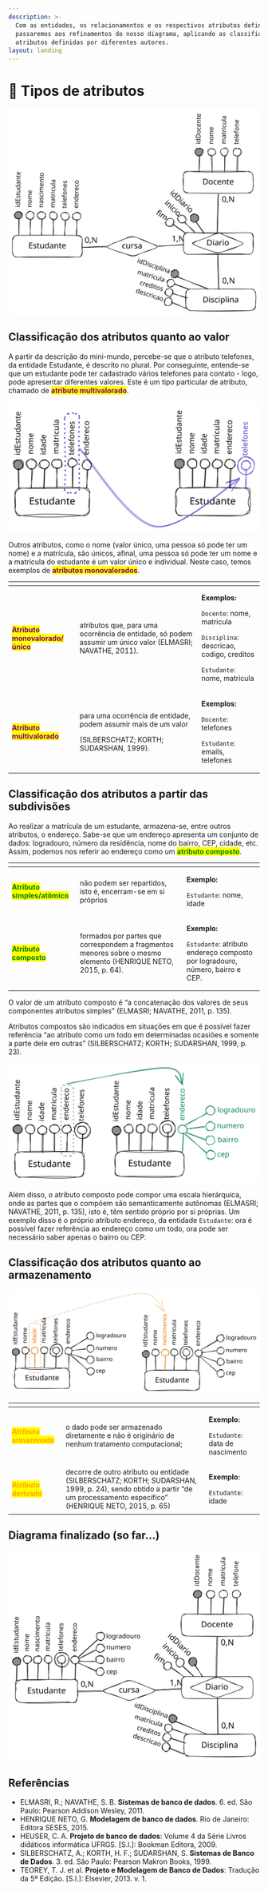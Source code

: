```yaml
---
description: >-
  Com as entidades, os relacionamentos e os respectivos atributos definidos,
  passaremos aos refinamentos do nosso diagrama, aplicando as classificações de
  atributos definidas por diferentes autores.
layout: landing
---
```


# 🧠 Tipos de atributos

<img src="../../../.gitbook/assets/file.excalidraw (28).svg" alt="" class="gitbook-drawing">



## Classificação dos atributos quanto ao valor

A partir da descrição do mini-mundo, percebe-se que o atributo telefones, da entidade Estudante, é descrito no plural. Por conseguinte, entende-se que um estudante pode ter cadastrado vários telefones para contato - logo, pode apresentar diferentes valores. Este é um tipo particular de atributo, chamado de <mark style="color:purple;">**atributo multivalorado**</mark>.&#x20;

<img src="../../../.gitbook/assets/file.excalidraw (13).svg" alt="" class="gitbook-drawing">

Outros atributos, como o nome (valor único, uma pessoa só pode ter um nome) e a matrícula, são únicos, afinal, uma pessoa só pode ter um nome e a matrícula do estudante é um valor único e individual. Neste caso, temos exemplos de <mark style="color:purple;">**atributos monovalorados**</mark>.

<table data-card-size="large" data-view="cards"><thead><tr><th></th><th></th><th></th></tr></thead><tbody><tr><td><mark style="color:purple;"><strong>Atributo monovalorado/único</strong></mark></td><td>atributos que, para uma ocorrência de entidade, só podem assumir um único valor (ELMASRI; NAVATHE, 2011).</td><td><p></p><p><strong>Exemplos:</strong></p><p><code>Docente</code>: nome, matricula</p><p><code>Disciplina</code>: descricao, codigo, creditos</p><p><code>Estudante</code>: nome, matricula</p></td></tr><tr><td><mark style="color:purple;"><strong>Atributo multivalorado</strong></mark></td><td><p>para uma ocorrência de entidade, podem assumir mais de um valor</p><p>(SILBERSCHATZ; KORTH; SUDARSHAN, 1999).</p></td><td><p><strong>Exemplos:</strong></p><p><code>Docente</code>: telefones</p><p><code>Estudante</code>: emails, telefones</p></td></tr></tbody></table>



## Classificação dos atributos a partir das subdivisões

Ao realizar a matrícula de um estudante, armazena-se, entre outros atributos, o endereço. Sabe-se que um endereço apresenta um conjunto de dados: logradouro, número da residência, nome do bairro, CEP, cidade, etc. Assim, podemos nos referir ao endereço como um <mark style="color:green;">**atributo composto**</mark>.

<table data-card-size="large" data-view="cards"><thead><tr><th></th><th></th><th></th></tr></thead><tbody><tr><td><mark style="color:green;"><strong>Atributo simples/atômico</strong></mark></td><td>não podem ser repartidos, isto é, encerram-se em si próprios</td><td><p></p><p><strong>Exemplo:</strong></p><p><code>Estudante</code>: nome, idade</p></td></tr><tr><td><mark style="color:green;"><strong>Atributo composto</strong></mark></td><td>formados por partes que correspondem a fragmentos menores sobre o mesmo elemento (HENRIQUE NETO, 2015, p. 64).</td><td><p><strong>Exemplo:</strong></p><p><code>Estudante</code>: atributo endereço composto por logradouro, número, bairro e CEP.</p></td></tr></tbody></table>

O valor de um atributo composto é “a concatenação dos valores de seus componentes atributos simples” (ELMASRI; NAVATHE, 2011, p. 135).

Atributos compostos são indicados em situações em que é possível fazer referência “ao atributo como um todo em determinadas ocasiões e somente a parte dele em outras” (SILBERSCHATZ; KORTH; SUDARSHAN, 1999, p. 23).

<img src="../../../.gitbook/assets/file.excalidraw (27).svg" alt="" class="gitbook-drawing">

Além disso, o atributo composto pode compor uma escala hierárquica, onde as partes que o compõem são semanticamente autônomas (ELMASRI; NAVATHE, 2011, p. 135), isto é, têm sentido próprio por si próprias.  Um exemplo disso é o próprio atributo endereço, da entidade `Estudante`: ora é possível fazer referência ao endereço como um todo, ora pode ser necessário saber apenas o bairro ou CEP.&#x20;



## Classificação dos atributos quanto ao armazenamento

<img src="../../../.gitbook/assets/file.excalidraw (23).svg" alt="" class="gitbook-drawing">

<table data-card-size="large" data-view="cards"><thead><tr><th></th><th></th><th></th></tr></thead><tbody><tr><td><mark style="color:orange;"><strong>Atributo armazenado</strong></mark></td><td>o dado pode ser armazenado diretamente e não é originário de nenhum tratamento computacional; </td><td><p></p><p></p><p><strong>Exemplo:</strong></p><p><code>Estudante</code>: data de nascimento</p></td></tr><tr><td><mark style="color:orange;"><strong>Atributo derivado</strong></mark></td><td>decorre de outro atributo ou entidade (SILBERSCHATZ; KORTH; SUDARSHAN, 1999, p. 24), sendo obtido a partir “de um processamento específico” (HENRIQUE NETO, 2015, p. 65)</td><td><p><strong>Exemplo:</strong></p><p><code>Estudante</code>: idade</p></td></tr></tbody></table>



## Diagrama finalizado (so far...)

<img src="../../../.gitbook/assets/file.excalidraw (5).svg" alt="" class="gitbook-drawing">



## Referências

* ELMASRI, R.; NAVATHE, S. B. **Sistemas de banco de dados**. 6. ed. São Paulo: Pearson Addison Wesley, 2011.
* HENRIQUE NETO, G. **Modelagem de banco de dados**. Rio de Janeiro: Editora SESES, 2015.
* HEUSER, C. A. **Projeto de banco de dados**: Volume 4 da Série Livros did́áticos informática UFRGS. \[S.l.]: Bookman Editora, 2009.
* SILBERSCHATZ, A.; KORTH, H. F.; SUDARSHAN, S. **Sistemas de Banco de Dados**. 3. ed. São Paulo: Pearson Makron Books, 1999.
* TEOREY, T. J. et al. **Projeto e Modelagem de Banco de Dados**: Tradução da 5ª Edição. \[S.l.]: Elsevier, 2013. v. 1.
